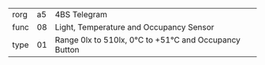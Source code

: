 
|    |   |   |
| -- | - | - |
| rorg | a5 | 4BS Telegram |
| func | 08 | Light, Temperature and Occupancy Sensor |
| type | 01 | Range 0lx to 510lx, 0°C to +51°C and Occupancy Button |
